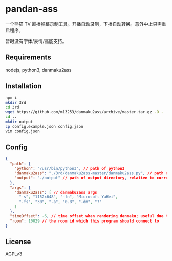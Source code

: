 # pandan-ass

一个熊猫 TV 直播弹幕录制工具。开播自动录制，下播自动转换。意外中止只需重启程序。

暂时没有字体/表情/高能支持。

## Requirements

nodejs, python3, danmaku2ass

## Installation

```bash
npm i
mkdir 3rd
cd 3rd
wget https://github.com/m13253/danmaku2ass/archive/master.tar.gz -O - | tar xzv
cd ..
mkdir output
cp config.example.json config.json
vim config.json
```

## Config

```json
{
  "path": {
    "python": "/usr/bin/python3", // path of python3
    "danmaku2ass": "./3rd/danmaku2ass-master/danmaku2ass.py", // path of danmaku2ass, relative to current directory or absolute
    "output": "./output" // path of output directory, relative to current directory or absolute
  },
  "args": {
    "danmaku2ass": [ // danmaku2ass args
      "-s", "1152x648", "-fn", "Microsoft YaHei",
      "-fs", "30", "-a", "0.8", "-dm", "7"
    ]
  },
  "timeOffset": -6, // time offset when rendering danmaku; useful due to delay of streaming
  "room": 10029 // the room id which this program should connect to
}
```

## License

AGPLv3